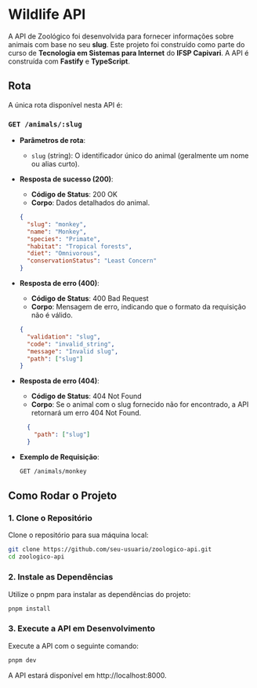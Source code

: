 # Wildlife API

A API de Zoológico foi desenvolvida para fornecer informações sobre animais com base no seu **slug**. Este projeto foi construído como parte do curso de **Tecnologia em Sistemas para Internet** do **IFSP Capivari**. A API é construída com **Fastify** e **TypeScript**.

## Rota

A única rota disponível nesta API é:

### `GET /animals/:slug`

- **Parâmetros de rota**:
  - `slug` (string): O identificador único do animal (geralmente um nome ou alias curto).

- **Resposta de sucesso (200)**:
  - **Código de Status**: 200 OK
  - **Corpo**: Dados detalhados do animal.

  ```json
  {
    "slug": "monkey",
    "name": "Monkey",
    "species": "Primate",
    "habitat": "Tropical forests",
    "diet": "Omnivorous",
    "conservationStatus": "Least Concern"
  }
  ```

- **Resposta de erro (400)**:
  - **Código de Status**: 400 Bad Request
  - **Corpo**: Mensagem de erro, indicando que o formato da requisição não é válido.

  ```json
  {
    "validation": "slug",
    "code": "invalid_string",
    "message": "Invalid slug",
    "path": ["slug"]
  }
  ```

- **Resposta de erro (404)**:
  - **Código de Status**: 404 Not Found
  - **Corpo**: Se o animal com o slug fornecido não for encontrado, a API retornará um erro 404 Not Found. 

  ```json
    {
      "path": ["slug"]
    }
  ```

- **Exemplo de Requisição**:
  ```bash
  GET /animals/monkey

## Como Rodar o Projeto

### 1. Clone o Repositório

Clone o repositório para sua máquina local:

```bash
git clone https://github.com/seu-usuario/zoologico-api.git
cd zoologico-api
```

### 2. Instale as Dependências

Utilize o pnpm para instalar as dependências do projeto:

```bash
pnpm install
```

### 3. Execute a API em Desenvolvimento

Execute a API com o seguinte comando:

```bash
pnpm dev
```

A API estará disponível em http://localhost:8000.